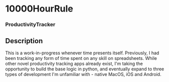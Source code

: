 # 10000HourRule
### ProductivityTracker

## Description
This is a work-in-progress whenever time presents itself. Previously, I had been tracking any form of time spent on any skill on spreadsheets. While other novel productivity tracking apps already exist, I'm taking the opportunity to build the base logic in python, and eventually expand to three types of development I'm unfamiliar with - native MacOS, iOS and Android. 

